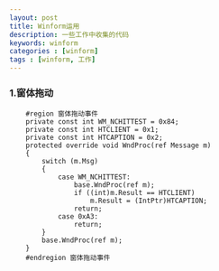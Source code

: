 ```yaml
---
layout: post
title: Winform运用
description: 一些工作中收集的代码
keywords: winform
categories : [winform]
tags : [winform, 工作]
---
```


### 1.窗体拖动
        #region 窗体拖动事件
        private const int WM_NCHITTEST = 0x84;
        private const int HTCLIENT = 0x1;
        private const int HTCAPTION = 0x2;
        protected override void WndProc(ref Message m)
        {
            switch (m.Msg)
            {
                case WM_NCHITTEST:
                    base.WndProc(ref m);
                    if ((int)m.Result == HTCLIENT)
                        m.Result = (IntPtr)HTCAPTION;
                    return;
                case 0xA3:
                    return;
            }
            base.WndProc(ref m);
        }
        #endregion 窗体拖动事件
